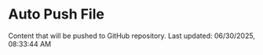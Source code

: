 # Auto Push File

Content that will be pushed to GitHub repository.
Last updated: 06/30/2025, 08:33:44 AM